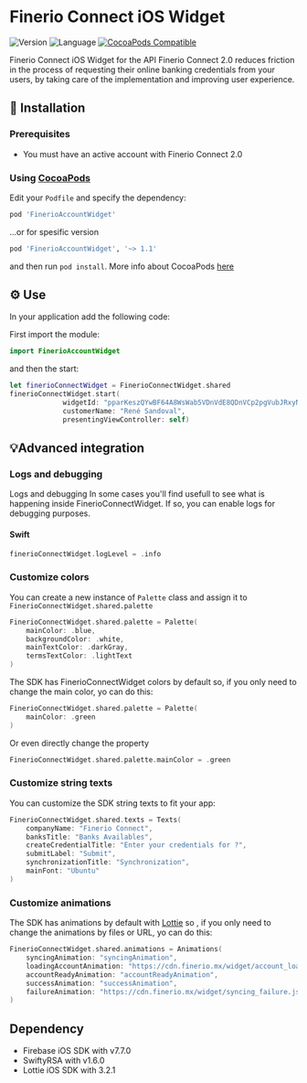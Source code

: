 # Finerio Connect iOS Widget

![Version](https://img.shields.io/badge/version-1.0.0-blue.svg)
![Language](https://img.shields.io/badge/Language-Swift-orange.svg)
[![CocoaPods Compatible](https://img.shields.io/cocoapods/v/FinerioAccountWidget.svg)](https://cocoapods.org/pods/FinerioAccountWidget)


Finerio Connect iOS Widget for the API Finerio Connect 2.0 reduces friction in the process of requesting their online banking credentials from your users, by taking care of the implementation and improving user experience.

## 📲 Installation


### Prerequisites

- You must have an active account with Finerio Connect 2.0

### Using [CocoaPods](https://cocoapods.org)

Edit your `Podfile` and specify the dependency:

```ruby
pod 'FinerioAccountWidget'
```

...or for spesific version


```ruby
pod 'FinerioAccountWidget', '~> 1.1'
```

and then run `pod install`. More info about CocoaPods [here](https://cocoapods.org)

## ⚙️ Use

In your application add the following code:


First import the module:

``` swift
import FinerioAccountWidget
```

and then the start:

``` swift
let finerioConnectWidget = FinerioConnectWidget.shared
finerioConnectWidget.start(
             widgetId: "pparKeszQYwBF64A8WsWab5VDnVdE8QDnVCp2pgVubJRxyNU46",
             customerName: "René Sandoval",
             presentingViewController: self)
```

## 💡Advanced integration

### Logs and debugging

Logs and debugging
In some cases you'll find usefull to see what is happening inside FinerioConnectWidget. If so, you can enable logs for debugging purposes.

#### Swift

``` swift
finerioConnectWidget.logLevel = .info
```

### Customize colors

You can create a new instance of `Palette` class and assign it to `FinerioConnectWidget.shared.palette`

```swift
FinerioConnectWidget.shared.palette = Palette(
    mainColor: .blue,
    backgroundColor: .white,
    mainTextColor: .darkGray,
    termsTextColor: .lightText
)
```

The SDK has FinerioConnectWidget colors by default so, if you only need to change the main color, yo can do this:

```swift
FinerioConnectWidget.shared.palette = Palette(
    mainColor: .green
)
```

Or even directly change the property

```swift
FinerioConnectWidget.shared.palette.mainColor = .green
```

### Customize string texts

You can customize the SDK string texts to fit your app:

```swift
FinerioConnectWidget.shared.texts = Texts(
    companyName: "Finerio Connect",
    banksTitle: "Banks Availables",
    createCredentialTitle: "Enter your credentials for ?",
    submitLabel: "Submit",
    synchronizationTitle: "Synchronization",
    mainFont: "Ubuntu"
)
```
### Customize animations

The SDK has animations by default with [Lottie](https://github.com/airbnb/lottie-ios) so , if you only need to change the animations by files or URL, yo can do this:

```swift
FinerioConnectWidget.shared.animations = Animations(
    syncingAnimation: "syncingAnimation",
    loadingAccountAnimation: "https://cdn.finerio.mx/widget/account_loading.json",
    accountReadyAnimation: "accountReadyAnimation",
    successAnimation: "successAnimation",
    failureAnimation: "https://cdn.finerio.mx/widget/syncing_failure.json"
)
```

## Dependency
  - Firebase iOS SDK with v7.7.0
  - SwiftyRSA with v1.6.0
  - Lottie iOS SDK with 3.2.1
